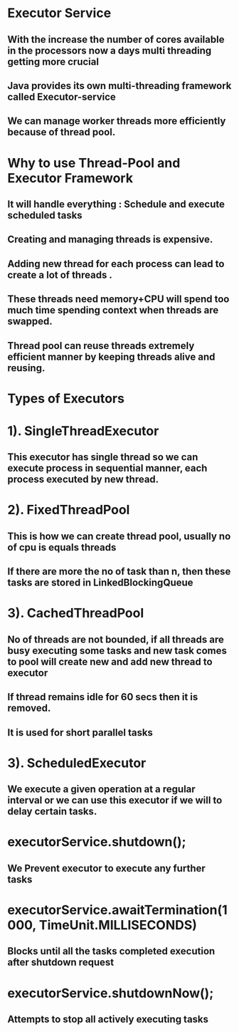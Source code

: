 # Executor Service
## With the increase the number of cores available in the processors now a days multi threading getting more crucial
## Java provides its own multi-threading framework called Executor-service 
## We can manage worker threads more efficiently because of thread pool.

# Why to use Thread-Pool and Executor Framework
## It will handle everything : Schedule and execute scheduled tasks
## Creating and managing threads is expensive.
## Adding new thread for each process can lead to create a lot of threads .
## These threads need memory+CPU will spend too much time spending context when threads are swapped. 
## Thread pool can reuse threads extremely efficient manner by keeping threads alive and reusing.

# Types of Executors
# 1). SingleThreadExecutor
## This executor has single thread so we can execute process in sequential manner, each process executed by new thread.
# 2). FixedThreadPool
## This is how we can create thread pool, usually no of cpu is equals threads
## If there are more the no of task than n, then these tasks are stored in LinkedBlockingQueue
# 3). CachedThreadPool
## No of threads are not bounded, if all threads are busy executing some tasks and new task comes to pool will create new and add new thread to executor
## If thread remains idle for 60 secs then it is removed.
## It is used for short parallel tasks
# 3). ScheduledExecutor
## We execute a given operation at a regular interval or we can use this executor if we will to delay certain tasks.
# executorService.shutdown();
## We Prevent executor to execute any further tasks
# executorService.awaitTermination(1000, TimeUnit.MILLISECONDS)
## Blocks until all the tasks completed execution after shutdown request
# executorService.shutdownNow();
## Attempts to stop all actively executing tasks

